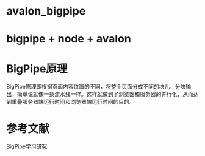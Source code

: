 # avalon_bigpipe
bigpipe + node + avalon
============================
BigPipe原理
============================
BigPipe原理即根据页面内容位置的不同，将整个页面分成不同的块儿，分块输出，简单说就像一条流水线一样。这样就做到了浏览器和服务器的并行化，从而达到重叠服务器端运行时间和浏览器端运行时间的目的。

参考文献
============================
[BigPipe学习研究](http://www.searchtb.com/2011/04/an-introduction-to-bigpipe.html)

